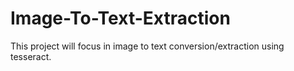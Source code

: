 # Image-To-Text-Extraction
This project will focus in image to text conversion/extraction using tesseract.
